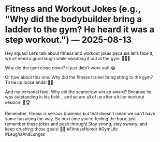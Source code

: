 # Fitness and Workout Jokes (e.g., "Why did the bodybuilder bring a ladder to the gym? He heard it was a step workout.") — 2025-08-13

Hey squad! Let’s talk about fitness and workout jokes because let’s face it, we all need a good laugh while sweating it out at the gym. 🏋️‍♂️💦

Why did the gym close down? It just didn’t work out! 😂

Or how about this one: Why did the fitness trainer bring string to the gym? To tie up loose ends! 🧵💪

And my personal fave: Why did the scarecrow win an award? Because he was outstanding in his field… and so are all of us after a killer workout session! 🌾🏆

Remember, fitness is serious business but that doesn’t mean we can’t have some fun along the way. So next time you’re feeling the burn, just remember these jokes and push through! Stay strong, stay sweaty, and keep crushing those goals! 💪💖 #FitnessHumor #GymLife #LaughsAndLunges